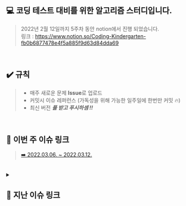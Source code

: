 ## 💻 코딩 테스트 대비를 위한 알고리즘 스터디입니다.   

> 2022년 2월 12일까지 5주차 동안 notion에서 진행 되었습니다.   
링크 :  <https://www.notion.so/Coding-Kindergarten-fb0b6877478e4f5a885f9d63d84dda69>

<br>

## ✔️ 규칙
> * 매주 새로운 문제 **Issue**로 업로드
> * 커밋시 이슈 레퍼런스 (가독성을 위해 가능한 일주일에 한번만 커밋 🔥)
> * 최신 버전 ***풀 받고 푸시하셈 !!***

<br>

## 🔗 이번 주 이슈 링크
> <a href = "https://github.com/qkd1101/AlgorithmStudy/issues/4"> ➡️ 2022.03.06. ~ 2022.03.12. </a>

<br>

<details>
<summary><h2>🔗 지난 이슈 링크</h2></summary>
<div markdown="1">
  
  * **02월 5주차** : <a href = "https://github.com/qkd1101/AlgorithmStudy/issues/3"> ➡️ 2022.02.27. ~ 2022.03.05. </a>
  
  * **02월 4주차** : <a href = "https://github.com/qkd1101/AlgorithmStudy/issues/2"> ➡️ 2022.02.20. ~ 2022.02.26. </a>
  
  * **02월 3주차** : <a href = "https://github.com/qkd1101/AlgorithmStudy/issues/1"> ➡️ 2022.02.13. ~ 2022.02.19. </a> 
  
</details>
